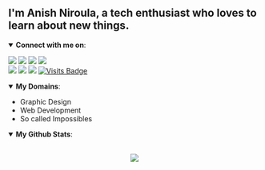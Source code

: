 ## I'm Anish Niroula, a tech enthusiast who loves to learn about new things.

<details open>
<summary> <b>Connect with me on</b>: </summary>

<p align = "center">
 
[<img src ="https://img.shields.io/badge/portfolio-%23.svg?&style=for-the-badge&logo=&logoColor=white%22">](http://anishniroula.rf.gd/)
[<img src="https://img.shields.io/badge/twitter-%231DA1F2.svg?&style=for-the-badge&logo=twitter&logoColor=white" />](https://twitter.com/theanishniroula) 
[<img src="https://img.shields.io/badge/medium-%2312100E.svg?&style=for-the-badge&logo=medium&logoColor=white" />](https://medium.com/@anishniroula)
[<img src="https://img.shields.io/badge/linkedin-%230077B5.svg?&style=for-the-badge&logo=linkedin&logoColor=white" />](https://www.linkedin.com/in/anishniroula/)
<br>
[<img src = "https://img.shields.io/badge/instagram-%23E4405F.svg?&style=for-the-badge&logo=instagram&logoColor=white">](https://www.instagram.com/theanishniroula/)
[<img src="https://img.shields.io/badge/facebook-%231877F2.svg?&style=for-the-badge&logo=facebook&logoColor=white" />](https://www.facebook.com/theanishniroula)
[<img src="https://img.shields.io/badge/gmail-%231877F2.svg?&style=for-the-badge&logo=gmail&logoColor=white" />](mailto:theanishniroula@gmail.com)
[![Visits Badge](https://badges.pufler.dev/visits/theanishniroula/theanishniroula?style=for-the-badge)](https://github.com/theanishniroula/theanishniroula)

</p>

</details>



<details open>
 <summary>  <b>My Domains</b>: </summary>

<p align = "left">
 
- Graphic Design <br>
- Web Development <br>
- So called Impossibles
</p>

</details>



<details open>
 <summary>  <b>My Github Stats</b>: </summary>

<br>

<p align = "center">
  <img src = "https://github-readme-stats.vercel.app/api?username=theanishniroula&show_icons=true&line_height=27">
  <!-- Remove this comment later anish
  <img src = "https://github-readme-stats.vercel.app/api/top-langs/?username=theanishniroula&hide=css,java,html&theme=tokyonight">
  -->
</p>

</details>
